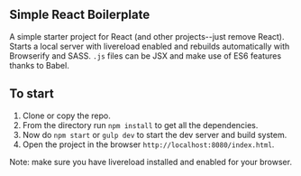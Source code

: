 ## Simple React Boilerplate

A simple starter project for React (and other projects--just remove React). Starts a local server with livereload enabled and rebuilds automatically with Browserify and SASS. `.js` files can be JSX and make use of ES6 features thanks to Babel.

## To start

1. Clone or copy the repo.
2. From the directory run `npm install` to get all the dependencies.
3. Now do `npm start` or `gulp dev` to start the dev server and build system.
4. Open the project in the browser `http://localhost:8080/index.html`.

Note: make sure you have livereload installed and enabled for your browser.